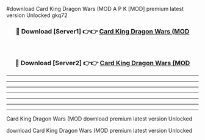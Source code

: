#download Card King Dragon Wars (MOD A P K [MOD] premium latest version Unlocked gkq72 



<div align="center">
<h3>🔴 Download [Server1] 👉👉 <a href="https://apkdownload3.web.app/">Card King Dragon Wars (MOD</a></h3><br>

<h3>🔴 Download [Server2] 👉👉 <a href="https://apkdownload3.web.app/">Card King Dragon Wars (MOD</a></h3>
</div>





----------------------------------------------------------

----------------------------------------------------------

----------------------------------------------------------

----------------------------------------------------------

----------------------------------------------------------

----------------------------------------------------------

----------------------------------------------------------

Card King Dragon Wars (MOD download premium latest version Unlocked

download Card King Dragon Wars (MOD premium latest version Unlocked
